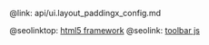 @link: api/ui.layout_paddingx_config.md

@seolinktop: [html5 framework](https://webix.com)
@seolink: [toolbar js](https://webix.com/widget/toolbar/)